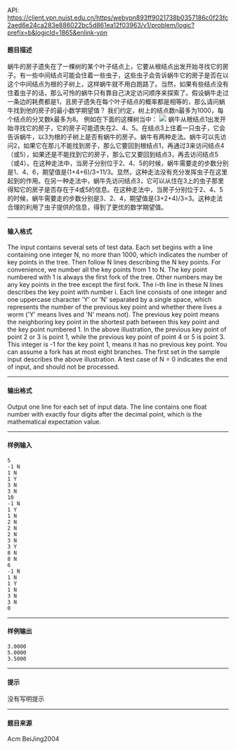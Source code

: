 API: https://client.vpn.nuist.edu.cn/https/webvpn893ff9021738b0357186c0f23fc2aed6e24ca283e886022bc5d861ea12f03963/v1/problem/logic?prefix=b&logicId=1865&enlink-vpn

#### 题目描述

蜗牛的房子遗失在了一棵树的某个叶子结点上，它要从根结点出发开始寻找它的房子。有一些中间结点可能会住着一些虫子，这些虫子会告诉蜗牛它的房子是否在以这个中间结点为根的子树上，这样蜗牛就不用白跑路了。当然，如果有些结点没有住着虫子的话，那么可怜的蜗牛只有靠自己决定访问顺序来探索了。假设蜗牛走过一条边的耗费都是1，且房子遗失在每个叶子结点的概率都是相等的，那么请问蜗牛找到他的房子的最小数学期望值？ 我们约定，树上的结点数n最多为1000，每个结点的分叉数k最多为8。 例如在下面的这棵树当中： ![](../file/1865_0.jpg) 蜗牛从根结点1出发开始寻找它的房子，它的房子可能遗失在2、4、5。在结点3上住着一只虫子，它会告诉蜗牛，以3为根的子树上是否有蜗牛的房子。蜗牛有两种走法。蜗牛可以先访问2，如果它在那儿不能找到房子，那么它要回到根结点1，再通过3来访问结点4（或5），如果还是不能找到它的房子，那么它又要回到结点3，再去访问结点5（或4）。在这种走法中，当房子分别位于2、4、5的时候，蜗牛需要走的步数分别是1、4、6，期望值是(1+4+6)/3=11/3。显然，这种走法没有充分发挥虫子在这里起到的作用。在另一种走法中，蜗牛先访问结点3，它可以从住在3上的虫子那里得知它的房子是否存在于4或5的信息。在这种走法中，当房子分别位于2、4、5的时候，蜗牛需要走的步数分别是3、2、4，期望值是(3+2+4)/3=3。这种走法合理的利用了虫子提供的信息，得到了更优的数学期望值。

---

#### 输入格式

The input contains several sets of test data. Each set begins with a line containing one integer N, no more than 1000, which indicates the number of key points in the tree. Then follow N lines describing the N key points. For convenience, we number all the key points from 1 to N. The key point numbered with 1 is always the first fork of the tree. Other numbers may be any key points in the tree except the first fork. The i-th line in these N lines describes the key point with number i. Each line consists of one integer and one uppercase character 'Y' or 'N' separated by a single space, which represents the number of the previous key point and whether there lives a worm ('Y' means lives and 'N' means not). The previous key point means the neighboring key point in the shortest path between this key point and the key point numbered 1. In the above illustration, the previous key point of point 2 or 3 is point 1, while the previous key point of point 4 or 5 is point 3. This integer is -1 for the key point 1, means it has no previous key point. You can assume a fork has at most eight branches. The first set in the sample input describes the above illustration. A test case of N = 0 indicates the end of input, and should not be processed.

---

#### 输出格式

Output one line for each set of input data. The line contains one float number with exactly four digits after the decimal point, which is the mathematical expectation value.

---

#### 样例输入
```
5
-1 N
1 N
1 Y
3 N
3 N
10
-1 N
1 Y
1 N
2 N
2 N
2 N
3 N
3 Y
8 N
8 N
6
-1 N
1 N
1 Y
1 N
3 N
3 N
0

```

---

#### 样例输出
```
3.0000
5.0000
3.5000

```

---

#### 提示

没有写明提示

---

#### 题目来源

Acm BeiJing2004